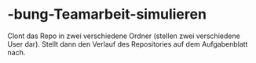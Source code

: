 # -bung-Teamarbeit-simulieren
Clont das Repo in zwei verschiedene Ordner (stellen zwei verschiedene User dar). Stellt dann den Verlauf des Repositories auf dem Aufgabenblatt nach.
